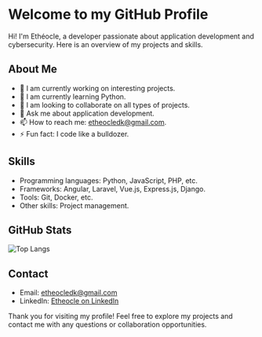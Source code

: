 # Welcome to my GitHub Profile

Hi! I'm Ethéocle, a developer passionate about application development and cybersecurity. Here is an overview of my projects and skills.

## About Me

- 🔭 I am currently working on interesting projects.
- 🌱 I am currently learning Python.
- 👯 I am looking to collaborate on all types of projects.
- 💬 Ask me about application development.
- 📫 How to reach me: etheocledk@gmail.com.
- ⚡ Fun fact: I code like a bulldozer.

## Skills

- Programming languages: Python, JavaScript, PHP, etc.
- Frameworks: Angular, Laravel, Vue.js, Express.js, Django.
- Tools: Git, Docker, etc.
- Other skills: Project management.

## GitHub Stats

<!--![GitHub stats](https://github-readme-stats.vercel.app/api?username=etheocledk&show_icons=true)-->
![Top Langs](https://github-readme-stats.vercel.app/api/top-langs/?username=etheocledk&layout=compact&langs_count=10&hide=html,css)
<!--![GitHub Streak](https://github-readme-streak-stats.herokuapp.com/?user=etheocledk)-->

## Contact

- Email: etheocledk@gmail.com
- LinkedIn: [Etheocle on LinkedIn](https://www.linkedin.com/in/etheocledk)

Thank you for visiting my profile! Feel free to explore my projects and contact me with any questions or collaboration opportunities.
